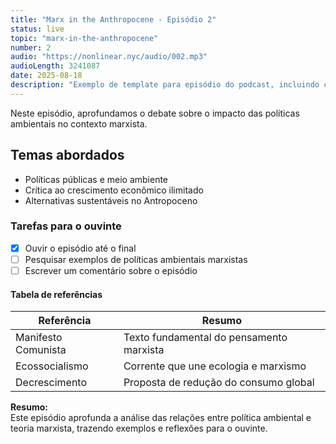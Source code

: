 ```yaml
---
title: "Marx in the Anthropocene - Episódio 2"
status: live
topic: "marx-in-the-anthropocene"
number: 2
audio: "https://nonlinear.nyc/audio/002.mp3"
audioLength: 3241087
date: 2025-08-18
description: "Exemplo de template para episódio do podcast, incluindo campos essenciais e conteúdo variado."
---
```


Neste episódio, aprofundamos o debate sobre o impacto das políticas ambientais no contexto marxista.

## Temas abordados

- Políticas públicas e meio ambiente
- Crítica ao crescimento econômico ilimitado
- Alternativas sustentáveis no Antropoceno

### Tarefas para o ouvinte

- [x] Ouvir o episódio até o final
- [ ] Pesquisar exemplos de políticas ambientais marxistas
- [ ] Escrever um comentário sobre o episódio

#### Tabela de referências

| Referência          | Resumo                                 |
|---------------------|----------------------------------------|
| Manifesto Comunista | Texto fundamental do pensamento marxista|
| Ecossocialismo      | Corrente que une ecologia e marxismo   |
| Decrescimento       | Proposta de redução do consumo global  |

**Resumo:**  
Este episódio aprofunda a análise das relações entre política ambiental e teoria marxista, trazendo exemplos e reflexões para o ouvinte.